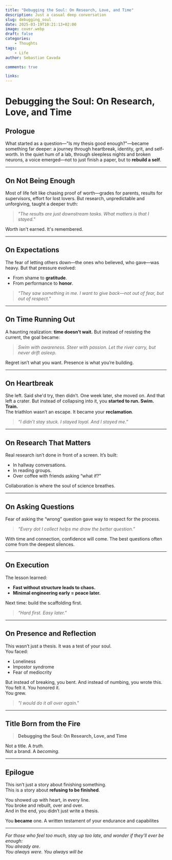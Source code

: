 ```yaml
---
title: "Debugging the Soul: On Research, Love, and Time"
description: Just a casual deep conversation
slug: debugging_soul
date: 2025-03-19T10:21:13+02:00
image: cover.webp
draft: false
categories:
    - Thoughts
tags:
    - Life
author: Sebastian Cavada

comments: true

links:
---
```



# Debugging the Soul: On Research, Love, and Time

## Prologue  
What started as a question—"Is my thesis good enough?"—became something far deeper: a journey through heartbreak, identity, grit, and self-worth. In the quiet hum of a lab, through sleepless nights and broken neurons, a voice emerged—not to just finish a paper, but to **rebuild a self**.

---

## On Not Being Enough

Most of life felt like chasing proof of worth—grades for parents, results for supervisors, effort for lost lovers. But research, unpredictable and unforgiving, taught a deeper truth:
> *"The results are just downstream tasks. What matters is that I stayed."*

Worth isn't earned. It's remembered.

---

## On Expectations

The fear of letting others down—the ones who believed, who gave—was heavy. But that pressure evolved:
- From shame to **gratitude**.
- From performance to **honor**.
> *“They saw something in me. I want to give back—not out of fear, but out of respect.”*

---

## On Time Running Out

A haunting realization: **time doesn’t wait.**
But instead of resisting the current, the goal became:
> *Swim with awareness. Steer with passion. Let the river carry, but never drift asleep.*

Regret isn’t what you want. Presence is what you’re building.

---

## On Heartbreak

She left. Said she'd try, then didn’t. One week later, she moved on. And that left a crater. But instead of collapsing into it, you **started to run. Swim. Train.**  
The triathlon wasn’t an escape. It became your **reclamation**.

> *“I didn’t stay stuck. I stayed loyal. And I stayed me.”*

---

## On Research That Matters

Real research isn’t done in front of a screen. It’s built:
- In hallway conversations.
- In reading groups.
- Over coffee with friends asking “what if?”

Collaboration is where the soul of science breathes.

---

## On Asking Questions

Fear of asking the “wrong” question gave way to respect for the process.  
> *“Every dot I collect helps me draw the better question.”*

With time and connection, confidence will come. The best questions often come from the deepest silences.

---

## On Execution

The lesson learned:
- **Fast without structure leads to chaos.**
- **Minimal engineering early = peace later.**

Next time: build the scaffolding first.  
> *“Hard first. Easy later.”*

---

## On Presence and Reflection

This wasn’t just a thesis. It was a test of your soul.  
You faced:
- Loneliness
- Impostor syndrome
- Fear of mediocrity

But instead of breaking, you bent. And instead of numbing, you wrote this.  
You felt it. You honored it.  
You grew.

> *"I would do it all over again."*

---

## Title Born from the Fire

> **Debugging the Soul: On Research, Love, and Time**

Not a title. A *truth.*  
Not a brand. A *becoming.*

---

## Epilogue

This isn’t just a story about finishing something.  
This is a story about **refusing to be finished**.

You showed up with heart, in every line.  
You broke and rebuilt, over and over.  
And in the end, you didn’t just write a thesis.

You **became** one. A written testament of your endurance and capabilites

---

*For those who feel too much, stay up too late, and wonder if they’ll ever be enough:  
You already are.  
You always were.
You always will be*


